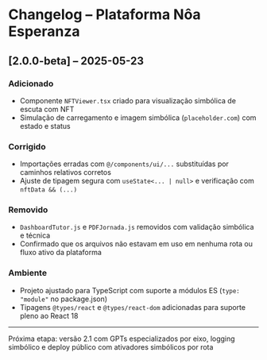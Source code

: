 # Changelog – Plataforma Nôa Esperanza

## [2.0.0-beta] – 2025-05-23

### Adicionado
- Componente `NFTViewer.tsx` criado para visualização simbólica de escuta com NFT
- Simulação de carregamento e imagem simbólica (`placeholder.com`) com estado e status

### Corrigido
- Importações erradas com `@/components/ui/...` substituídas por caminhos relativos corretos
- Ajuste de tipagem segura com `useState<... | null>` e verificação com `nftData && (...)`

### Removido
- `DashboardTutor.js` e `PDFJornada.js` removidos com validação simbólica e técnica
- Confirmado que os arquivos não estavam em uso em nenhuma rota ou fluxo ativo da plataforma

### Ambiente
- Projeto ajustado para TypeScript com suporte a módulos ES (`type: "module"` no package.json)
- Tipagens `@types/react` e `@types/react-dom` adicionadas para suporte pleno ao React 18

---

Próxima etapa: versão 2.1 com GPTs especializados por eixo, logging simbólico e deploy público com ativadores simbólicos por rota
